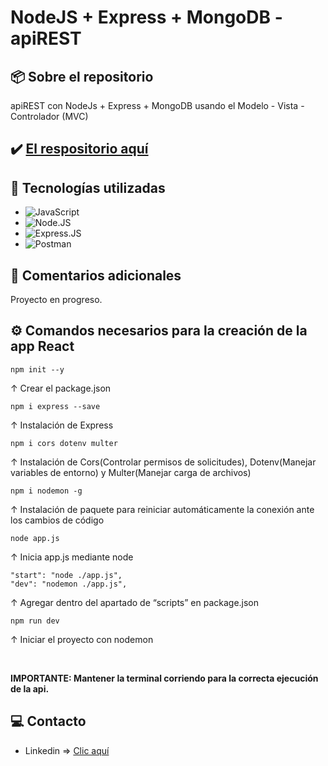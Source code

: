 # NodeJS + Express + MongoDB - apiREST

## 📦 Sobre el repositorio
apiREST con NodeJs + Express + MongoDB usando el Modelo - Vista - Controlador (MVC)

## ✔️ [El respositorio aquí](https://github.com/K3yJey/apiREST.git)

## 🔧 Tecnologías utilizadas
* ![JavaScript](https://img.shields.io/badge/javascript-%23323330.svg?style=for-the-badge&logo=javascript&logoColor=%23F7DF1E)
* ![Node.JS](https://img.shields.io/badge/node.js-6DA55F?style=for-the-badge&logo=node.js&logoColor=white)
* ![Express.JS](https://img.shields.io/badge/express.js-%23404d59.svg?style=for-the-badge&logo=express&logoColor=%2361DAFB)
* ![Postman](https://img.shields.io/badge/Postman-FF6C37?style=for-the-badge&logo=postman&logoColor=white)

## 📌 Comentarios adicionales
Proyecto en progreso.

## ⚙️ Comandos necesarios para la creación de la app React
```console
npm init --y
```
↑ Crear el package.json

```console
npm i express --save
```
↑ Instalación de Express

```console
npm i cors dotenv multer
```
↑ Instalación de Cors(Controlar permisos de solicitudes), Dotenv(Manejar variables de entorno) y Multer(Manejar carga de archivos)

```console
npm i nodemon -g
```
↑ Instalación de paquete para reiniciar automáticamente la conexión ante los cambios de código

```console
node app.js
```
↑ Inicia app.js mediante node

```console
"start": "node ./app.js",
"dev": "nodemon ./app.js",
```
↑ Agregar dentro del apartado de “scripts” en package.json

```console
npm run dev
```
↑ Iniciar el proyecto con nodemon

<br/>

**IMPORTANTE: Mantener la terminal corriendo para la correcta ejecución de la api.**

## 💻 Contacto
* Linkedin => [Clic aquí](https://www.linkedin.com/in/k3yjey-dev/)